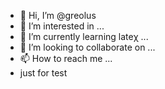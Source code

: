 - 👋 Hi, I’m @greolus
- 👀 I’m interested in ...
- 🌱 I’m currently learning lateχ ...
- 💞️ I’m looking to collaborate on ...
- 📫 How to reach me ...
- just for test

<!---
greolus/greolus is a ✨ special ✨ repository because its `README.md` (this file) appears on your GitHub profile.
You can click the Preview link to take a look at your changes.
--->

